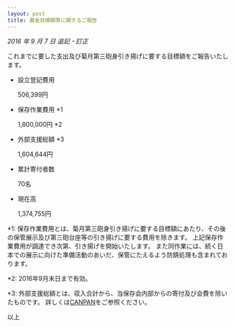```yaml
---
layout: post
title: 募金目標額等に関するご報告
---
```


*2016 年 9 月 7 日 追記・訂正*

これまでに要した支出及び菊月第三砲身引き揚げに要する目標額をご報告いたします。


- 設立登記費用

  506,399円


- 保存作業費用 *1

  1,800,000円 *2


- 外部支援総額 *3

  1,604,644円


- 累計寄付者数

  70名


- 現在高

  1,374,755円


*1: 保存作業費用とは、菊月第三砲身引き揚げに要する目標額にあたり、その後の保管展示及び第三砲台座等の引き揚げに要する費用を除きます。
上記保存作業費用が調達でき次第、引き揚げを開始いたします。
また同作業には、続く日本での展示に向けた準備活動のあいだ、保管にたえるよう防錆処理も含まれております。

*2: 2016年9月末日まで有効。

*3: 外部支援総額とは、収入合計から、当保存会内部からの寄付及び会費を除いたものです。
詳しくは[CANPAN](http://fields.canpan.info/organization/detail/1924940248#finances)をご参照ください。


以上
